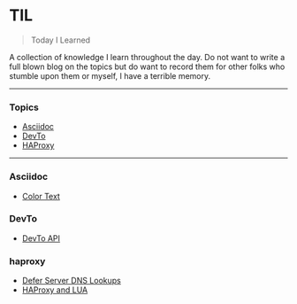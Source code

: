 # TIL

> Today I Learned

A collection of knowledge I learn throughout the day.  Do not want to write a full blown blog on the topics but do want to record them for other folks who stumble upon them or myself, I have a terrible memory.

---

### Topics

* [Asciidoc](#asciidoc)
* [DevTo](#devto)
* [HAProxy](#haproxy)

---

### Asciidoc
- [Color Text](asciidoc/color-text.md)

### DevTo
- [DevTo API](devto/devto-api.md)

### haproxy
- [Defer Server DNS Lookups](haproxy/defer-server-dns-lookups.md)
- [HAProxy and LUA](haproxy/haproxy-and-lua.md)
